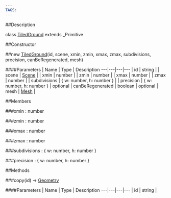 ```yaml
---
TAGS:
---
```


##Description

class [TiledGround](/classes/2.2-alpha/TiledGround) extends _Primitive



##Constructor

##new [TiledGround](/classes/2.2-alpha/TiledGround)(id, scene, xmin, zmin, xmax, zmax, subdivisions, precision, canBeRegenerated, mesh)



####Parameters
 | Name | Type | Description
---|---|---|---
 | id | string | 
 | scene | [Scene](/classes/2.2-alpha/Scene) | 
 | xmin | number | 
 | zmin | number | 
 | xmax | number | 
 | zmax | number | 
 | subdivisions | { w: number,  h: number } | 
 | precision | { w: number,  h: number } | 
optional | canBeRegenerated | boolean | 
optional | mesh | [Mesh](/classes/2.2-alpha/Mesh) | 

##Members

###xmin : number



###zmin : number



###xmax : number



###zmax : number



###subdivisions : { w: number,  h: number }



###precision : { w: number,  h: number }



##Methods

###copy(id) &rarr; [Geometry](/classes/2.2-alpha/Geometry)



####Parameters
 | Name | Type | Description
---|---|---|---
 | id | string | 

